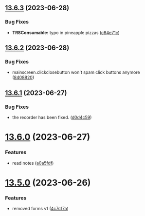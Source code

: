 ## [13.6.3](https://github.com/Torwent/WaspLib/compare/v13.6.2...v13.6.3) (2023-06-28)


### Bug Fixes

* **TRSConsumable:** typo in pineapple pizzas ([c84e71c](https://github.com/Torwent/WaspLib/commit/c84e71c8707d17fdc30a9ee557c7fc8a24c62fe9))



## [13.6.2](https://github.com/Torwent/WaspLib/compare/v13.6.1...v13.6.2) (2023-06-28)


### Bug Fixes

* mainscreen.clickclosebutton won't spam click buttons anymore ([8408820](https://github.com/Torwent/WaspLib/commit/840882018f5b8451ff34379ad3b9da6b9688de31))



## [13.6.1](https://github.com/Torwent/WaspLib/compare/v13.6.0...v13.6.1) (2023-06-27)


### Bug Fixes

* the recorder has been fixed. ([d0d4c59](https://github.com/Torwent/WaspLib/commit/d0d4c590af2260f6c6492e8590e068a6deac0fdc))



# [13.6.0](https://github.com/Torwent/WaspLib/compare/v13.5.0...v13.6.0) (2023-06-27)


### Features

* read notes ([a0a5fdf](https://github.com/Torwent/WaspLib/commit/a0a5fdf1476721bc7f414758f05416091910a330))



# [13.5.0](https://github.com/Torwent/WaspLib/compare/v13.4.12...v13.5.0) (2023-06-26)


### Features

* removed forms v1 ([4c7c17a](https://github.com/Torwent/WaspLib/commit/4c7c17ad2b0e7497b400dac0c5e63dac2e081996))



